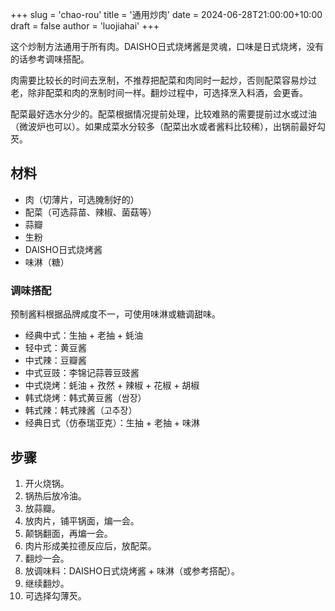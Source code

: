 +++
slug = 'chao-rou'
title = '通用炒肉'
date = 2024-06-28T21:00:00+10:00
draft = false
author = 'luojiahai'
+++

这个炒制方法通用于所有肉。DAISHO日式烧烤酱是灵魂，口味是日式烧烤，没有的话参考调味搭配。

肉需要比较长的时间去烹制，不推荐把配菜和肉同时一起炒，否则配菜容易炒过老，除非配菜和肉的烹制时间一样。翻炒过程中，可选择烹入料酒，会更香。

配菜最好选水分少的。配菜根据情况提前处理，比较难熟的需要提前过水或过油（微波炉也可以）。如果成菜水分较多（配菜出水或者酱料比较稀），出锅前最好勾芡。

## 材料

- 肉（切薄片，可选腌制好的）
- 配菜（可选蒜苗、辣椒、菌菇等）
- 蒜瓣
- 生粉
- DAISHO日式烧烤酱
- 味淋（糖）

### 调味搭配

预制酱料根据品牌咸度不一，可使用味淋或糖调甜味。

- 经典中式：生抽 + 老抽 + 蚝油
- 轻中式：黄豆酱
- 中式辣：豆瓣酱
- 中式豆豉：李锦记蒜蓉豆豉酱
- 中式烧烤：蚝油 + 孜然 + 辣椒 + 花椒 + 胡椒
- 韩式烧烤：韩式黄豆酱（쌈장）
- 韩式辣：韩式辣酱（고추장）
- 经典日式（仿泰瑞亚克）：生抽 + 老抽 + 味淋

## 步骤

1. 开火烧锅。
2. 锅热后放冷油。
3. 放蒜瓣。
4. 放肉片，铺平锅面，煸一会。
5. 颠锅翻面，再煸一会。
6. 肉片形成美拉德反应后，放配菜。
7. 翻炒一会。
8. 放调味料：DAISHO日式烧烤酱 + 味淋（或参考搭配）。
9. 继续翻炒。
10. 可选择勾薄芡。
